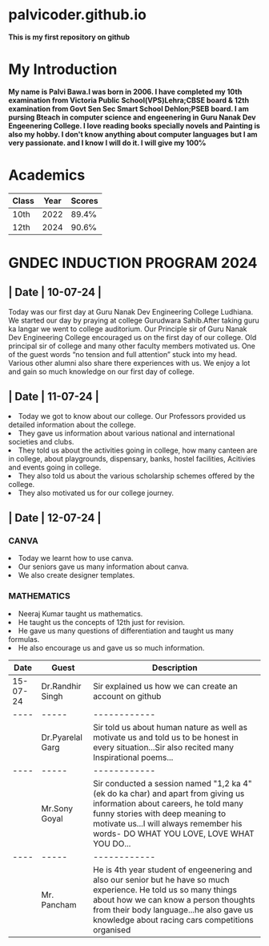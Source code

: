 # palvicoder.github.io
**This is my first repository on github**

# My Introduction
**My name is Palvi Bawa.I was born in 2006. I have completed my 10th examination from Victoria Public School(VPS)Lehra;CBSE board & 12th examination from Govt Sen Sec Smart School Dehlon;PSEB board. I am pursing Bteach in computer science and engeenering in Guru Nanak Dev Engeenering College. I love reading books specially novels and Painting is also my hobby. I don't know anything about computer languages but I am very passionate. and I know I will do it. I will give my 100℅**

# Academics
| Class | Year | Scores |
| ----- | ---- | ------ |
| 10th | 2022 | 89.4℅ |
| 12th | 2024 | 90.6℅ |

# GNDEC INDUCTION PROGRAM 2024

<H2> | Date | 10-07-24 | </H2>
    

Today was our first day at Guru Nanak Dev Engineering College Ludhiana. We started our day by praying at college Gurudwara Sahib.After taking guru ka langar we went to college auditorium. Our Principle sir of Guru Nanak Dev Engineering College encouraged us on the first day of our college. Old principal sir of college and many other faculty members motivated us. One of the guest words “no tension and full attention” stuck into my head. Various other alumni also share there experiences with us. We enjoy a lot and gain so much knowledge on our first day of college. 

<H2> | Date | 11-07-24 | </H2>

<ui> 
<li>Today we got to know about our college. Our Professors provided us detailed information about the college.</li>
<li>They gave us information about various national and international societies and clubs.</li>
<li>They told us about the activities going in college, how many canteen are in college, about playgrounds, dispensary, banks, hostel facilities, Acitivies and events going in college.</li>
<li>They also told us about the various scholarship schemes offered by the college.</li>
<li>They also motivated us for our college journey.</li>
</ui>

<h2> | Date | 12-07-24 | </h2>

<h3>CANVA</h3>
<ui>
<li> Today we learnt how to use canva.</li>
<li> Our seniors gave us many information about canva.</li>
<li> We also create designer templates.</li>
</ui>
<h3>MATHEMATICS</h3>
<ui>
<li>Neeraj Kumar taught us mathematics.</li>
<li>He taught us the concepts of 12th just for revision.</li>
<li>He gave us many questions of differentiation and taught us many formulas.</li>
<li>He also encourage us and gave us so much information.</li>
</ui>

| Date | Guest | Description |
| ---- | ----- | ------------|
| 15-07-24 | Dr.Randhir Singh | Sir explained us how we can create an account on github |
| ---- | ----- | ------------|
|  | Dr.Pyarelal Garg | Sir told us about human nature as well as motivate us and told us to be honest in every situation...Sir also recited many Inspirational poems...|
| ---- | ----- | ------------|
|  | Mr.Sony Goyal | Sir conducted a session named "1,2 ka 4"(ek do ka char) and apart from giving us information about careers, he told many funny stories with deep meaning to motivate us...I will always remember his words- DO WHAT YOU LOVE, LOVE WHAT YOU DO... |
| ---- | ----- | ------------|
|  | Mr. Pancham | He is 4th year student of engeenering and also our senior but he have so much experience. He told us so many things about how we can know a person thoughts from their body language...he also gave us knowledge about racing cars competitions organised |
